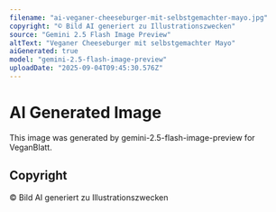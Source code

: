 ```yaml
---
filename: "ai-veganer-cheeseburger-mit-selbstgemachter-mayo.jpg"
copyright: "© Bild AI generiert zu Illustrationszwecken"
source: "Gemini 2.5 Flash Image Preview"
altText: "Veganer Cheeseburger mit selbstgemachter Mayo"
aiGenerated: true
model: "gemini-2.5-flash-image-preview"
uploadDate: "2025-09-04T09:45:30.576Z"
---
```


# AI Generated Image

This image was generated by gemini-2.5-flash-image-preview for VeganBlatt.

## Copyright
© Bild AI generiert zu Illustrationszwecken
